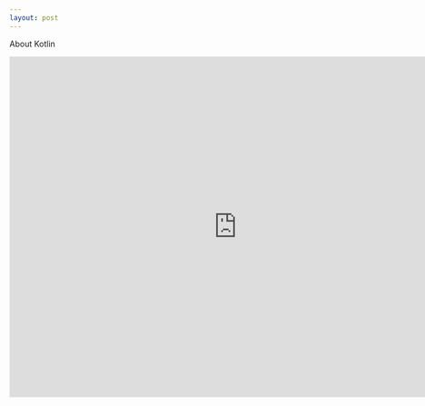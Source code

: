 ```yaml
---
layout: post
---
```


About Kotlin

<iframe width="800" height="600" src="https://kotlinlang.org/" frameborder="0" allowfullscreen></iframe>
